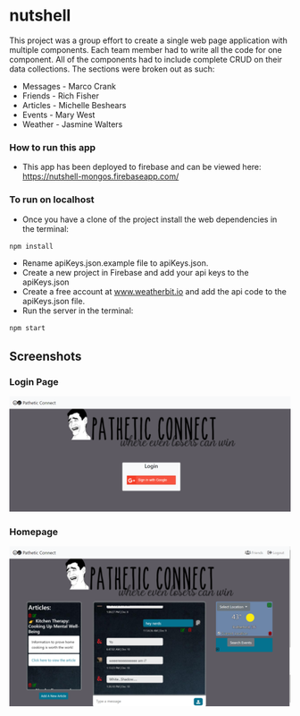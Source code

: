 # nutshell
This project was a group effort to create a single web page application with multiple components. Each team member had to write all the code for one component. All of the components had to include complete CRUD on their data collections. The sections were broken out as such:

* Messages - Marco Crank
* Friends - Rich Fisher
* Articles - Michelle Beshears
* Events - Mary West
* Weather - Jasmine Walters

### How to run this app

* This app has been deployed to firebase and can be viewed here: https://nutshell-mongos.firebaseapp.com/

### To run on localhost

* Once you have a clone of the project install the web dependencies in the terminal:
```sh
npm install
```
* Rename apiKeys.json.example file to apiKeys.json.
* Create a new project in Firebase and add your api keys to the apiKeys.json
* Create a free account at www.weatherbit.io and add the api code to the apiKeys.json file.
* Run the server in the terminal:
```sh
npm start
```

## Screenshots

### Login Page
![login page](./src/styles/NutshellLogin.png)

### Homepage
![main page](./src/styles/Nutshell.png)
